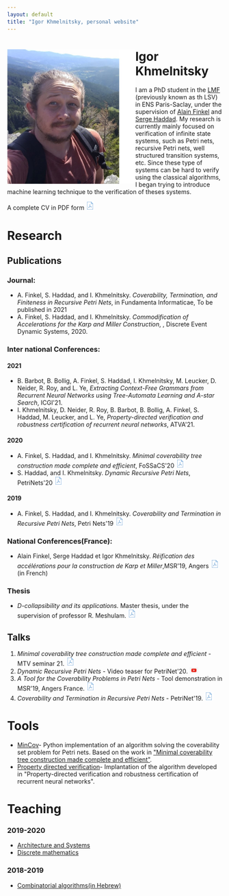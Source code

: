 ```yaml
---
layout: default
title: "Igor Khmelnitsky, personal website"
---
```


# <img src="pictures/myphoto3.jpg" style="float: left;" alt="drawing" width="300"/> Igor Khmelnitsky
I am a PhD student in the [LMF](https://lmf.cnrs.fr/) (previously known as th LSV) in ENS Paris-Saclay, under the supervision of [Alain Finkel](http://www.lsv.fr/~finkel) and [Serge Haddad](http://www.lsv.fr/~haddad).
My research is currently mainly focused on verification of infinite state systems, such as Petri nets, recursive Petri nets, well structured transition systems, etc. Since these type of systems can be hard to verify using the classical algorithms, I began trying to introduce machine learning technique to the verification of theses systems.

A complete CV in PDF form  <a href="/IgorKhmelnitsky.pdf"><img src="pictures/pdf.png" alt="drawing" width="20"/></a>


<p id="Research"> </p>  

# Research
## Publications
### Journal:
  + A. Finkel, S. Haddad, and I. Khmelnitsky. *Coverability, Termination, and Finiteness in Recursive Petri Nets*,  in Fundamenta Informaticae, To be published in 2021  
  + A. Finkel, S. Haddad, and I. Khmelnitsky. *Commodification of Accelerations for the Karp and		Miller Construction*, , Discrete Event Dynamic Systems, 2020.

### Inter national Conferences:
#### 2021
  + B. Barbot, B. Bollig, A. Finkel, S. Haddad, I. Khmelnitsky, M. Leucker, D. Neider, R. Roy, and L. Ye, *Extracting Context-Free
Grammars from Recurrent Neural Networks using Tree-Automata Learning
and A-star Search*, ICGI'21.
  + I. Khmelnitsky, D. Neider, R. Roy, B. Barbot, B. Bollig, A. Finkel, S. Haddad, M. Leucker, and L. Ye, *Property-directed verification and robustness certification of recurrent neural networks*, ATVA'21.

#### 2020
   +  A. Finkel, S. Haddad, and I. Khmelnitsky. *Minimal coverability tree construction made complete and efficient*, FoSSaCS'20
   <a href="https://hal.inria.fr/INRIA/hal-02479879"><img src="pictures/pdf.png" alt="drawing" width="20"/></a>
   +  S. Haddad, and I. Khmelnitsky. *Dynamic Recursive Petri Nets*, PetriNets'20 <a href="https://hal.inria.fr/hal-02511321"><img src="pictures/pdf.png" alt="drawing" width="20"/></a>

#### 2019
   +  A. Finkel, S. Haddad, and I. Khmelnitsky. _Coverability and Termination in Recursive Petri Nets_, Petri Nets'19
   <a href="https://hal.inria.fr/hal-02081019"><img src="pictures/pdf.png" alt="drawing" width="20"/></a>   

### National Conferences(France):
  + Alain Finkel, Serge Haddad et Igor Khmelnitsky. *Réification des accélérations pour la construction de Karp et Miller*,MSR'19, Angers
  <a href="https://hal.archives-ouvertes.fr/hal-02431913"><img src="pictures/pdf.png" alt="drawing" width="20"/></a>(in French)

### Thesis
  + *D-collapsibility and its applications.* Master thesis, under the supervision of professor R. Meshulam. <a href="/papers/thesis.pdf"><img src="pictures/pdf.png" alt="drawing" width="20"/> </a>

## Talks
1. *Minimal coverability tree construction made complete and efficient* - MTV seminar 21.  <a href="/presentations/mtv.pdf
"><img src="pictures/pdf.png" alt="drawing" width="20"/></a>
2.  *Dynamic Recursive Petri Nets* - Video teaser for PetriNet'20.  <a href="https://www.youtube.com/watch?v=GQ71aHfiUCQ"><img src="pictures/youtube.png" alt="drawing" width="20"/></a>
3. *A Tool for the Coverability Problems in Petri Nets* - Tool demonstration in MSR'19, Angers France. <a href="/presentations/msr19.pdf"><img src="pictures/pdf.png" alt="drawing" width="20"/> </a>
4. *Coverability and Termination in Recursive Petri Nets* - PetriNet'19.  <a href="/presentations/petrinet19.pdf
"><img src="pictures/pdf.png"  alt="drawing" width="20"/></a>


<p id="Tools"> </p>

# Tools
 + [MinCov](https://github.com/IgorKhm/MinCov)- Python implementation of an algorithm solving the coverability set problem for Petri nets. Based on the work in <a href="https://hal.inria.fr/INRIA/hal-02479879"> "Minimal coverability tree construction made complete and efficient"</a>.
 + [Property directed verification](https://github.com/LeaRNNify/Property-directed-verification)- Implantation of the algorithm developed in "Property-directed verification and robustness certification of recurrent neural networks".




<p id="Teaching"> </p>

# Teaching

###  2019-2020
  * [Architecture and Systems](/tobeadded)
  * [Discrete mathematics](/teaching/DM19-20)

### 2018-2019
  * [Combinatorial algorithms(in Hebrew)](/tobeadded)



<br/>
<br/>
<br/>

<!--
# Stuff
  [xsasd asd asd](Teaching)
  <a href="#opening">Take me to the opening paragraph.</a>
-->


<!-- ![](myphoto.jpg)  -->
